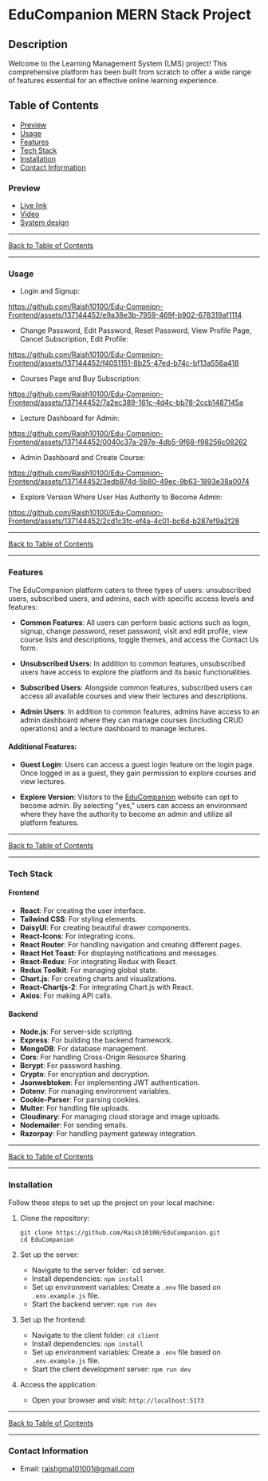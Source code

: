 # EduCompanion MERN Stack Project

## Description
Welcome to the Learning Management System (LMS) project! This comprehensive platform has been built from scratch to offer a wide range of features essential for an effective online learning experience. 

## Table of Contents

- [Preview](#preview)
- [Usage](#usage)
- [Features](#features)
- [Tech Stack](#tech-stack)
- [Installation](#installation)
- [Contact Information](#contact-information)



### Preview 
- [Live link](https://www.edu-companion.online)
- [Video](https://res.cloudinary.com/deodsnio3/video/upload/v1720611047/Full_video_of_LMS_1_sa8i6n.mp4)
- [System design](https://excalidraw.com/#json=Qy4KUrGZL1Cf7fLzpx80m,aC41qWSiYw3E0g51FuxRnA)

---

[Back to Table of Contents](#table-of-contents)

---

### Usage      

-  Login and Signup:

https://github.com/Raish10100/Edu-Compnion-Frontend/assets/137144452/e9a38e3b-7959-469f-b902-678319af1114

- Change Password, Edit Password, Reset Password, View Profile Page, Cancel Subscription, Edit Profile:

https://github.com/Raish10100/Edu-Compnion-Frontend/assets/137144452/f4051151-8b25-47ed-b74c-bf13a556a418

- Courses Page and Buy Subscription:

https://github.com/Raish10100/Edu-Compnion-Frontend/assets/137144452/7a2ec389-161c-4d4c-bb78-2ccb1487145a

- Lecture Dashboard for Admin:
  
https://github.com/Raish10100/Edu-Compnion-Frontend/assets/137144452/0040c37a-287e-4db5-9f68-f98256c08262

- Admin Dashboard and Create Course:

https://github.com/Raish10100/Edu-Compnion-Frontend/assets/137144452/3edb874d-5b80-49ec-9b63-1893e38a0074


- Explore Version Where User Has Authority to Become Admin:

https://github.com/Raish10100/Edu-Compnion-Frontend/assets/137144452/2cd1c3fc-ef4a-4c01-bc6d-b287ef9a2f28



---

[Back to Table of Contents](#table-of-contents)

---

### Features

The EduCompanion platform caters to three types of users: unsubscribed users, subscribed users, and admins, each with specific access levels and features:

- **Common Features**: All users can perform basic actions such as login, signup, change password, reset password, visit and edit profile, view course lists and descriptions, toggle themes, and access the Contact Us form.

- **Unsubscribed Users**: In addition to common features, unsubscribed users have access to explore the platform and its basic functionalities.

- **Subscribed Users**: Alongside common features, subscribed users can access all available courses and view their lectures and descriptions.

- **Admin Users**: In addition to common features, admins have access to an admin dashboard where they can manage courses (including CRUD operations) and a lecture dashboard to manage lectures.

#### Additional Features:

- **Guest Login**: Users can access a guest login feature on the login page. Once logged in as a guest, they gain permission to explore courses and view lectures.

- **Explore Version**: Visitors to the [EduCompanion](https://www.edu-companion.online) website can opt to become admin. By selecting "yes," users can access an environment where they have the authority to become an admin and utilize all platform features.

---

[Back to Table of Contents](#table-of-contents)

---
 


### Tech Stack

#### Frontend

- **React**: For creating the user interface.
- **Tailwind CSS**: For styling elements.
- **DaisyUI**: For creating beautiful drawer components.
- **React-Icons**: For integrating icons.
- **React Router**: For handling navigation and creating different pages.
- **React Hot Toast**: For displaying notifications and messages.
- **React-Redux**: For integrating Redux with React.
- **Redux Toolkit**: For managing global state.
- **Chart.js**: For creating charts and visualizations.
- **React-Chartjs-2**: For integrating Chart.js with React.
- **Axios**: For making API calls.

#### Backend

- **Node.js**: For server-side scripting.
- **Express**: For building the backend framework.
- **MongoDB**: For database management.
- **Cors**: For handling Cross-Origin Resource Sharing.
- **Bcrypt**: For password hashing.
- **Crypto**: For encryption and decryption.
- **Jsonwebtoken**: For implementing JWT authentication.
- **Dotenv**: For managing environment variables.
- **Cookie-Parser**: For parsing cookies.
- **Multer**: For handling file uploads.
- **Cloudinary**: For managing cloud storage and image uploads.
- **Nodemailer**: For sending emails.
- **Razorpay**: For handling payment gateway integration.

---

[Back to Table of Contents](#table-of-contents)

---
 


### Installation

Follow these steps to set up the project on your local machine:

1. Clone the repository:
   ```
   git clone https://github.com/Raish10100/EduCompanion.git
   cd EduCompanion
   ```

2. Set up the server:
   - Navigate to the server folder: `cd server.
   - Install dependencies: `npm install`
   - Set up environment variables: Create a `.env` file based on `.env.example.js` file.
   - Start the backend server: `npm run dev`

3. Set up the frontend:
   - Navigate to the client folder: `cd client`
   - Install dependencies: `npm install`
   - Set up environment variables: Create a `.env` file based on `.env.example.js` file.
   - Start the client development server: `npm run dev`

4. Access the application:
   - Open your browser and visit: `http://localhost:5173`

 ---

[Back to Table of Contents](#table-of-contents)

---
 


### Contact Information
- Email: raishgma101001@gmail.com


